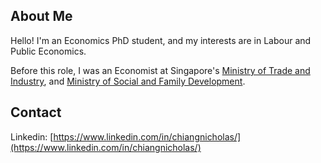 ## About Me

Hello! I'm an Economics PhD student, and my interests are in Labour and Public Economics. 

Before this role, I was an Economist at Singapore's [Ministry of Trade and Industry](https://www.mti.gov.sg/), and [Ministry of Social and Family Development](https://www.msf.gov.sg/). 

## Contact

Linkedin: [https://www.linkedin.com/in/chiangnicholas/](https://www.linkedin.com/in/chiangnicholas/)
